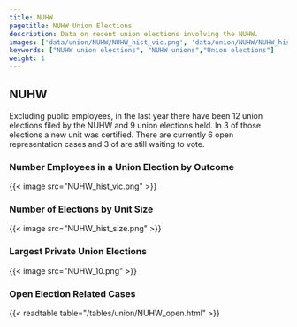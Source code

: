```yaml
---
title: NUHW
pagetitle: NUHW Union Elections
description: Data on recent union elections involving the NUHW.
images: ['data/union/NUHW/NUHW_hist_vic.png', 'data/union/NUHW/NUHW_hist_size.png', 'data/union/NUHW/NUHW_10.png']
keywords: ["NUHW union elections", "NUHW unions","Union elections"]
weight: 1
---
```

##  NUHW

Excluding public employees, in the last year there have been 12 union elections filed by the NUHW and 9 union elections held. In 3 of those elections a new unit was certified. There are currently 6 open representation cases and 3 of are still waiting to vote.

### Number Employees in a Union Election by Outcome
{{< image src="NUHW_hist_vic.png" >}}

### Number of Elections by Unit Size
{{< image src="NUHW_hist_size.png" >}}

### Largest Private Union Elections
{{< image src="NUHW_10.png" >}}

### Open Election Related Cases
{{< readtable table="/tables/union/NUHW_open.html" >}}


